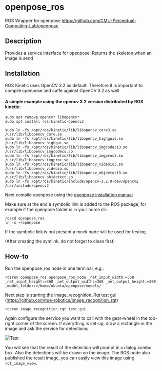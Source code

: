 openpose_ros
====================================

ROS Wrapper for openpose https://github.com/CMU-Perceptual-Computing-Lab/openpose

## Description
Provides a service interface for openpose. Returns the skeleton when an image is send

## Installation
ROS Kinetic uses OpenCV 3.2 as default. Therefore it is important to compile openpose and caffe against OpenCV 3.2 as well

#### A simple example using the opencv 3.2 version distributed by ROS kinetic:
```
sudo apt remove opencv* libopencv*
sudo apt install ros-kinetic-opencv3

sudo ln -fs /opt/ros/kinetic/lib/libopencv_core3.so /usr/lib/libopencv_core.so
sudo ln -fs /opt/ros/kinetic/lib/libopencv_highgui3.so /usr/lib/libopencv_highgui.so
sudo ln -fs /opt/ros/kinetic/lib/libopencv_imgcodecs3.so /usr/lib/libopencv_imgcodecs.so
sudo ln -fs /opt/ros/kinetic/lib/libopencv_imgproc3.so /usr/lib/libopencv_imgproc.so
sudo ln -fs /opt/ros/kinetic/lib/libopencv_videoio3.so /usr/lib/libopencv_videoio.so
sudo ln -fs /opt/ros/kinetic/lib/libopencv_objdetect3.so /usr/lib/libopencv_objdetect.so
sudo ln -fs /opt/ros/kinetic/include/opencv-3.2.0-dev/opencv2 /usr/include/opencv2
```

Next compile openpose using the [openpose installation manual](https://github.com/CMU-Perceptual-Computing-Lab/openpose/blob/master/doc/installation.md)

Make sure at the end a symbolic link is added to the ROS package, for example if the openpose folder is in your home dir:
```
roscd openpose_ros
ln -s ~/openpose
```

If the symbolic link is not present a mock node will be used for testing. 

(After creating the symlink, do not forget to clean first)

## How-to

Run the openpose_ros node in one terminal, e.g.:

    rosrun openpose_ros openpose_ros_node _net_input_width:=368 _net_input_height:=368 _net_output_width:=368 _net_output_height:=368 _model_folder:=/home/ubuntu/openpose/models/

Next step is starting the image_recognition_Rqt test gui (https://github.com/tue-robotics/image_recognition_rqt)

    rosrun image_recognition_rqt test_gui
    
Again configure the service you want to call with the gear-wheel in the top-right corner of the screen. If everything is set-up, draw a rectangle in the image and ask the service for detections:

![Test](doc/openpose.png)

You will see that the result of the detection will prompt in a dialog combo box. Also the detections will be drawn on the image. The ROS node also published the result image, you can easily view this image using `rqt_image_view`.
